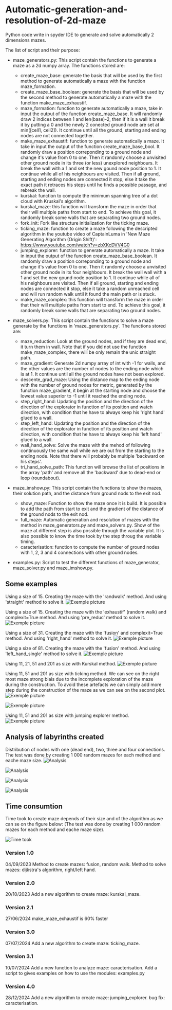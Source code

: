 # Automatic-generation-and-resolution-of-2d-maze
Python code write in spyder IDE to generate and solve automatically 2 dimensions mazes.

The list of script and their purpose:

  - maze_generators.py:
    This script contain the functions to generate a maze as a 2d numpy array. The functions stored are:
      - create_maze_base: generate the basis that will be used by the first method to generate automatically a maze with the function maze_formation.
      - create_maze_base_boolean: generate the basis that will be used by the second method to generate automatically a maze with the function make_maze_exhaustif.
      - maze_formation: function to generate automatically a maze, take in input the output of the function create_maze_base. It will randomly draw 2 indices between 1 and len(base)-2, then if it is a wall it break it by putting a 0 and the newly 2 conected ground node are set at min([cell1, cell2]). It continue until all the ground, starting and ending nodes are not connected together.
      - make_maze_exhaustif: function to generate automatically a maze. It take in input the output of the function create_maze_base_bool. It randomly draw a position correponding to a ground node and change it's value from 0 to one. Then it randomly choose a unvisited other ground node in its three (or less) unexplored neighbours. It break the wall with a 1 and set the new gound node position to 1. It continue while all of his neighbours are visited. Then if all ground, starting and ending nodes are connected it stop, else it take the exact path it retraces his steps until he finds a possible passage, and rebreak the wall.
      - kurskal: function to compute the minimum spanning tree of a dot cloud with Kruskal's algorithm.
      - kurskal_maze: this function will transform the maze in order that their will multiple paths from start to end. To achieve this goal, it randomly break some walls that are separating two ground nodes.
      - fork_init: Fork like structure initialization for the ticking maze.
      - ticking_maze: function to create a maze following the descripted algorithm in the youtube video of CaptainLuma in 'New Maze Generating Algorithm (Origin Shift)': https://www.youtube.com/watch?v=zbXKcDVV4G0
      - jumping_explorer: function to generate automatically a maze. It take in input the output of the function create_maze_base_boolean. It randomly draw a position correponding to a ground node and change it's value from 0 to one. Then it randomly choose a unvisited other ground node in its four neighbours. It break the wall wall with a 1 and set the new gound node position to 1. It continue while all of his neighbours are visited. Then if all ground, starting and ending nodes are connected it stop, else it take a random unreached cell and will run random walk until it found the main path or is stuck.
      - make_maze_complex: this function will transform the maze in order that their will multiple paths from start to end. To achieve this goal, it randomly break some walls that are separating two ground nodes.


  - maze_solvers.py:
    This script contain the functions to solve a maze generate by the functions in 'maze_generators.py'. The functions stored are:
      - maze_reduction: Look at the ground nodes, and if they are dead end, it turn them in wall. Note that if you did not use the function make_maze_complex, there will be only remain the unic straight path.
      - maze_gradient: Generate 2d numpy array of int with -1 for walls, and the other values are the number of nodes to the ending node which is at 1. It continue until all the ground nodes have not been explored.
      - descente_grad_maze: Using the distance map to the ending node with the number of ground nodes for metric, generated by the function maze_gradient, it begin at the starting node and choose the lowest value superior to -1 until it reached the ending node.
      - step_right_hand: Updating the position and the direction of the direction of the explorator in function of its position and watch direction, with condition that he have to always keep his 'right hand' glued to a wall.
      - step_left_hand: Updating the position and the direction of the direction of the explorator in function of its position and watch direction, with condition that he have to always keep his 'left hand' glued to a wall.
      - wall_hand_solve: Solve the maze with the mehod of following continuously the same wall while we are out from the starting to the ending node. Note that there will probably be multiple 'backward on his steps'.
      - tri_hand_solve_path: This function will browse the list of positions in the array 'path' and remove all the 'backward' due to dead-end or loop (roundabout).

  - maze_imshow.py: 
    This script contain the functions to show the mazes, their solution path, and the distance from ground nods to the exit nod.
      - show_maze: Function to show the maze once it is build. It is possible to add the path from start to exit and the gradient of the distance of the ground nods to the exit nod.
      - full_maze: Automatic generation and resolution of mazes with the method in maze_generators.py and maze_solvers.py. Show of the maze at different step is also possible through the variable plot. It is also possible to know the time took by the step throug the variable timing.
      - caracterisation: function to compute the number of ground nodes with 1, 2, 3 and 4 connections with other ground nodes.



  - examples.py: Script to test the different functions of maze_generator, maze_solver.py and maze_imshow.py.


## Some examples
Using a size of 15. Creating the maze with the 'randwalk' method. And using 'straight' method to solve it.
![Exemple picture](img/Exaustif_Straigth_Sz15.png)

Using a size of 15. Creating the maze with the 'exhaustif' (random walk) and complexit=True method. And using 'pre_reduc' method to solve it.
![Exemple picture](img/Exaustif_n_Complexe_PreReduc_Sz15.png)

Using a size of 31. Creating the maze with the 'fusion' and complexit=True method. And using 'right_hand' method to solve it.
![Exemple picture](img/Fusion_n_Complexe_RH_Sz31.png)

Using a size of 81. Creating the maze with the 'fusion' method. And using 'left_hand_single' method to solve it.
![Exemple picture](img/Fusion_LHSingle_Sz81.png)

Using 11, 21, 51 and 201 as size with Kurskal method.
![Exemple picture](img/kurskal_11_21_51_201.png)

Using 11, 51 and 201 as size with ticking method.
We can see on the right most maze strong biais due to the incomplete exploration of the maze during the construction. To avoid these artefacts we can simply add more step during the construction of the maze as we can see on the second plot.
![Exemple picture](img/ticking_11_51_201_biais.png)

![Exemple picture](img/ticking_201_unbiais.png)


Using 11, 51 and 201 as size with jumping explorer method.
![Exemple picture](img/jumper_11_51_201.png)


## Analysis of labyrinths created
Distribution of nodes with one (dead end), two, three and four connections. The test was done by creating 1 000 random mazes for each method and eache maze size.
![Analysis](img/distribution_of_connections_1.png)

![Analysis](img/distribution_of_connections_2.png)

![Analysis](img/distribution_of_connections_3.png)

![Analysis](img/distribution_of_connections_4.png)

## Time consumtion
Time took to create maze depends of their size and of the algorithm as we can se on the figure below:
(The test was done by creating 1 000 random mazes for each method and eache maze size).

![Time took](img/time_contruction_methods.png)

### Version 1.0
04/09/2023
Method to create mazes: fusion, random walk.
Method to solve mazes: dijkstra's algorithm, right/left hand.

### Version 2.0
20/10/2023
Add a new algorithm to create maze: kurskal_maze.

### Version 2.1
27/06/2024
make_maze_exhaustif is 60% faster

### Version 3.0
07/07/2024
Add a new algorithm to create maze: ticking_maze.

### Version 3.1
10/07/2024
Add a new function to analyze maze: caracterisation.
Add a script to gives examples on how to use the modules: examples.py

### Version 4.0
28/12/2024
Add a new algorithm to create maze: jumping_explorer.
bug fix: caracterisation.
